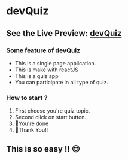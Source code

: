 devQuiz
========
See the Live Preview: [devQuiz](https://devquiz-01.netlify.app/) 
------------------

### Some feature of devQuiz

<ul>
<li>This is a single page application.</li>
<li>This is make with reactJS</li>
<li>This is a quiz app</li>
<li>You can participate in all type of quiz.</li>
</ul>

### How to start  ?
<ol>
<li>First choose you're quiz topic.</li>
<li>Second click on start button.</li> 
<li>👏You're done</li>
<li>🎈Thank You!!</li>  
</ol> 
 
## This is so easy !! 😍 
